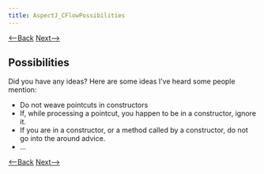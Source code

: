 ```yaml
---
title: AspectJ_CFlowPossibilities
---
```

[<--Back](AspectJ_CFlowFormTheory) [Next-->](AspectJ_CFlowWhatIsHappening)

## Possibilities
Did you have any ideas? Here are some ideas I’ve heard some people mention:
* Do not weave pointcuts in constructors
* If, while processing a pointcut, you happen to be in a constructor, ignore it.
* If you are in a constructor, or a method called by a constructor, do not go into the around advice.
* ... 

[<--Back](AspectJ_CFlowFormTheory) [Next-->](AspectJ_CFlowWhatIsHappening)
